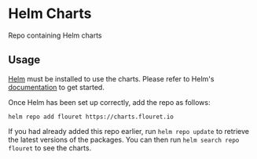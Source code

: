 # Helm Charts

Repo containing Helm charts

## Usage

[Helm](https://helm.sh) must be installed to use the charts.  Please refer to
Helm's [documentation](https://helm.sh/docs) to get started.

Once Helm has been set up correctly, add the repo as follows:

```shell
helm repo add flouret https://charts.flouret.io
```
If you had already added this repo earlier, run `helm repo update` to retrieve
the latest versions of the packages.  You can then run `helm search repo
flouret` to see the charts.
